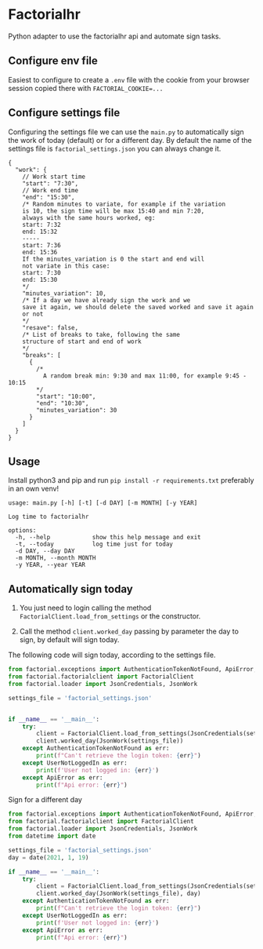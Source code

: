 # Factorialhr
Python adapter to use the factorialhr api and automate
sign tasks.

## Configure env file
Easiest to configure to create a `.env` file with the
cookie from your browser session copied there with
`FACTORIAL_COOKIE=...`

## Configure settings file
Configuring the settings file we can use the `main.py`
to automatically sign the work of today (default) 
or for a different day.
By default the name of the settings file is
`factorial_settings.json` you can always change it.
```json5
{
  "work": {
    // Work start time
    "start": "7:30",
    // Work end time
    "end": "15:30",
    /* Random minutes to variate, for example if the variation
    is 10, the sign time will be max 15:40 and min 7:20,
    always with the same hours worked, eg:
    start: 7:32
    end: 15:32
    -----
    start: 7:36
    end: 15:36
    If the minutes_variation is 0 the start and end will
    not variate in this case:
    start: 7:30
    end: 15:30
    */
    "minutes_variation": 10,
    /* If a day we have already sign the work and we
    save it again, we should delete the saved worked and save it again
    or not
    */
    "resave": false,
    /* List of breaks to take, following the same
    structure of start and end of work
    */
    "breaks": [
      {
        /*
          A random break min: 9:30 and max 11:00, for example 9:45 - 10:15
        */
        "start": "10:00",
        "end": "10:30",
        "minutes_variation": 30
      }
    ]
  }
}
```

## Usage

Install python3 and pip and run `pip install -r requirements.txt`
preferably in an own venv!

```
usage: main.py [-h] [-t] [-d DAY] [-m MONTH] [-y YEAR]

Log time to factorialhr

options:
  -h, --help            show this help message and exit
  -t, --today           log time just for today
  -d DAY, --day DAY
  -m MONTH, --month MONTH
  -y YEAR, --year YEAR
```

## Automatically sign today
1. You just need to login calling the method
`FactorialClient.load_from_settings` or the
constructor.

2. Call the method `client.worked_day` passing by
parameter the day to sign, by default will sign today.

The following code will sign today, according to the
settings file.

```python
from factorial.exceptions import AuthenticationTokenNotFound, ApiError, UserNotLoggedIn
from factorial.factorialclient import FactorialClient
from factorial.loader import JsonCredentials, JsonWork

settings_file = 'factorial_settings.json'


if __name__ == '__main__':
    try:
        client = FactorialClient.load_from_settings(JsonCredentials(settings_file))
        client.worked_day(JsonWork(settings_file))
    except AuthenticationTokenNotFound as err:
        print(f"Can't retrieve the login token: {err}")
    except UserNotLoggedIn as err:
        print(f'User not logged in: {err}')
    except ApiError as err:
        print(f"Api error: {err}")

```

Sign for a different day

```python
from factorial.exceptions import AuthenticationTokenNotFound, ApiError, UserNotLoggedIn
from factorial.factorialclient import FactorialClient
from factorial.loader import JsonCredentials, JsonWork
from datetime import date

settings_file = 'factorial_settings.json'
day = date(2021, 1, 19)

if __name__ == '__main__':
    try:
        client = FactorialClient.load_from_settings(JsonCredentials(settings_file))
        client.worked_day(JsonWork(settings_file), day)
    except AuthenticationTokenNotFound as err:
        print(f"Can't retrieve the login token: {err}")
    except UserNotLoggedIn as err:
        print(f'User not logged in: {err}')
    except ApiError as err:
        print(f"Api error: {err}")

```